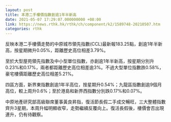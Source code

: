 ```yaml
---
layout: post
title: 本港二手樓價指數創逾1年半新高
date: 2021-05-07 17:29:07.000000000 +08:00
link: https://news.rthk.hk/rthk/ch/component/k2/1589748-20210507.htm
categories: rthk
---
```


反映本港二手樓價走勢的中原城市領先指數(CCL)最新報183.25點，創逾1年半新高，按星期微升0.05%，距離歷史高位相差3.79%。

至於大型屋苑領先指數及中小型單位指數，亦創逾1年半新高，按星期分別升0.23%和0.17%，兩者都距離歷史高位相差逾3%。不過大型單位指數跌0.58%，豪宅樓價距離歷史高位相差5.21%。

四區方面，新界東指數創逾1年半高位，按星期升0.54%；九龍區指數創逾9個月高位，較上周升0.6%；至於港島和新界西指數分別跌0.17%和0.07%。

中原地產研究部高級聯席董事黃良昇指，復活節長假二手成交暢旺，三大整體指數齊升3星期，本周升幅明顯收窄，走勢繼續反覆向上。復活長假後，樓價會否出現連升，仍有待觀察。
